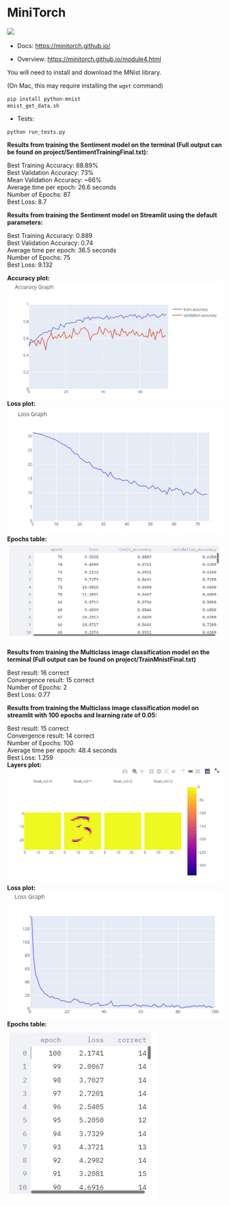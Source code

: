 # MiniTorch

<img src="https://minitorch.github.io/_images/match.png" width="100px">

* Docs: https://minitorch.github.io/

* Overview: https://minitorch.github.io/module4.html


You will need to install and download the MNist library.

(On Mac, this may require installing the `wget` command)

```
pip install python-mnist
mnist_get_data.sh
```


* Tests:

```
python run_tests.py
```

<b>Results from training the Sentiment model on the terminal (Full output can be found on project/SentimentTrainingFinal.txt): </b>

Best Training Accuracy: 88.89%<br>
Best Validation Accuracy: 73%<br>
Mean Validation Accuracy: ~66%<br>
Average time per epoch: 26.6 seconds<br>
Number of Epochs: 87<br>
Best Loss: 8.7<br>

<b>Results from training the Sentiment model on Streamlit using the default parameters:</b>

Best Training Accuracy: 0.889<br>
Best Validation Accuracy: 0.74<br>
Average time per epoch: 36.5 seconds<br>
Number of Epochs: 75<br>
Best Loss: 9.132<br>

<b>Accuracy plot:</b>
<img src="SentimentAccuracies.JPG"> <br>
<b>Loss plot:</b>
<img src="SentimentLoss.JPG"> <br>
<b>Epochs table:</b>
<img src="SentimentTable.JPG"> <br>

<b>Results from training the Multiclass image classification model on the terminal (Full output can be found on project/TrainMnistFinal.txt)</b>

Best result: 16 correct<br>
Convergence result: 15 correct<br>
Number of Epochs: 2<br>
Best Loss: 0.77<br>

<b>Results from training the Multiclass image classification model on streamlit with 100 epochs and learning rate of 0.05:</b>

Best result: 15 correct<br>
Convergence result: 14 correct<br>
Number of Epochs: 100<br>
Average time per epoch: 48.4 seconds<br>
Best Loss: 1.259<br>
<b>Layers plot:<br>
<img src="MnistPicture.JPG"> <br>
Loss plot:<br>
<img src="MnistLoss.JPG"> <br>
Epochs table:<br>
<img src="MnistTable.JPG"> <br></b>

